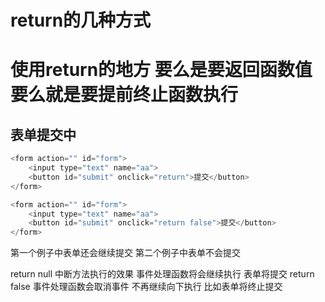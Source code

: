 # return的几种方式

# 使用return的地方 要么是要返回函数值 要么就是要提前终止函数执行

## 表单提交中

```js
<form action="" id="form">
    <input type="text" name="aa">
    <button id="submit" οnclick="return">提交</button>
</form>

<form action="" id="form">
    <input type="text" name="aa">
    <button id="submit" οnclick="return false">提交</button>
</form>
```

第一个例子中表单还会继续提交
第二个例子中表单不会提交

return null 中断方法执行的效果 事件处理函数将会继续执行 表单将提交
return false 事件处理函数会取消事件 不再继续向下执行 比如表单将终止提交
